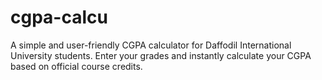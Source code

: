 # cgpa-calcu
A simple and user-friendly CGPA calculator for Daffodil International University students. Enter your grades and instantly calculate your CGPA based on official course credits.
